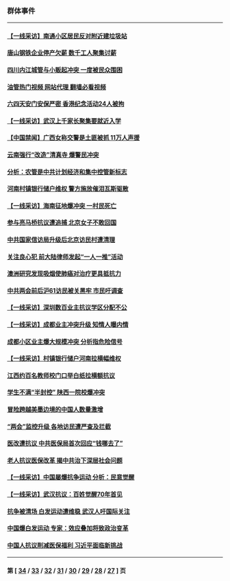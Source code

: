 ### 群体事件
---
#### [【一线采访】南通小区居民反对附近建垃圾站](../../pages/ncid279/n14021690.md?06270045) 
#### [唐山钢铁企业停产欠薪 数千工人聚集讨薪](../../pages/ncid279/n14017404.md?06270045) 
#### [四川内江城管与小贩起冲突 一度被民众围困](../../pages/ncid279/n14015922.md?06270045) 
#### [油管热门视频 网站代理 翻墙必看视频](http://138.2.39.72:81/youtube.html?epic-marker?06270045)
#### [六四天安门安保严密 香港纪念活动24人被拘](../../pages/ncid279/n14009800.md?06270045) 
#### [【一线采访】武汉上千家长聚集要就近入学](../../pages/ncid279/n14009497.md?06270045) 
#### [【中国禁闻】广西女称交警是土匪被抓 11万人声援](../../pages/ncid279/n14006869.md?06270045) 
#### [云南强行“改造”清真寺 爆警民冲突](../../pages/ncid279/n14005561.md?06270045) 
#### [分析：农管是中共计划经济和集中控管新标志](../../pages/ncid279/n14000665.md?06270045) 
#### [河南村镇银行储户维权 警方施放催泪瓦斯驱散](../../pages/ncid279/n13998750.md?06270045) 
#### [【一线采访】海南征地爆冲突 一村民死亡](../../pages/ncid279/n13989137.md?06270045) 
#### [参与亮马桥抗议遭追捕 北京女子不敢回国](../../pages/ncid279/n13985420.md?06270045) 
#### [中共国家信访局升级后北京访民村遭清理](../../pages/ncid279/n13984826.md?06270045) 
#### [关注良心犯 前大陆律师发起“一人一推”活动](../../pages/ncid279/n13980524.md?06270045) 
#### [澳洲研究发现吸烟使肺癌对治疗更具抵抗力](../../pages/ncid279/n13977762.md?06270045) 
#### [中共两会前后沪61访民被关黑牢 市民吁调查](../../pages/ncid279/n13976054.md?06270045) 
#### [【一线采访】深圳数百业主抗议学区分配不公](../../pages/ncid279/n13976680.md?06270045) 
#### [【一线采访】成都业主冲突升级 知情人曝内情](../../pages/ncid279/n13965289.md?06270045) 
#### [成都小区业主爆大规模冲突 分析指危险信号](../../pages/ncid279/n13964520.md?06270045) 
#### [【一线采访】村镇银行储户河南拉横幅维权](../../pages/ncid279/n13964555.md?06270045) 
#### [江西约百名教师校门口举白纸拉横额抗议](../../pages/ncid279/n13958579.md?06270045) 
#### [学生不满“半封控” 陕西一院校爆冲突](../../pages/ncid279/n13946647.md?06270045) 
#### [冒险跨越美墨边境的中国人数量激增](../../pages/ncid279/n13946742.md?06270045) 
#### [“两会”监控升级 各地访民遭严查及拦截](../../pages/ncid279/n13942702.md?06270045) 
#### [医改遭抗议 中共医保局首次回应“钱哪去了”](../../pages/ncid279/n13938290.md?06270045) 
#### [老人抗议医保改革 揭中共治下深层社会问题](../../pages/ncid279/n13934963.md?06270045) 
#### [【一线采访】中国屡爆抗争运动 分析：民意觉醒](../../pages/ncid279/n13934024.md?06270045) 
#### [【一线采访】武汉抗议：百姓觉醒70年首见](../../pages/ncid279/n13931265.md?06270045) 
#### [抗争被清场 白发运动遭维稳 武汉人吁国际关注](../../pages/ncid279/n13931147.md?06270045) 
#### [中国爆白发运动 专家：效应叠加将致政治变革](../../pages/ncid279/n13931004.md?06270045) 
#### [中国人抗议削减医保福利 习近平面临新挑战](../../pages/ncid279/n13930530.md?06270045) 

---
#### 第 [ [34](./34.md?06270045) / [33](./33.md?06270045) / [32](./32.md?06270045) / [31](./31.md?06270045) / [30](./30.md?06270045) / [29](./29.md?06270045) / [28](./28.md?06270045) / [27](./27.md?06270045) ] 页
